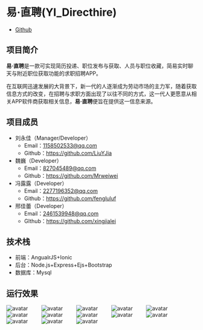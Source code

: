 # 易·直聘(YI_Directhire)
+ [Github](https://github.com/LiuYJia/YI_Directhire)
## 项目简介
**易·直聘**是一款可实现简历投递、职位发布与获取、人员与职位收藏，简易实时聊天与附近职位获取功能的求职招聘APP。
  
在互联网迅速发展的大背景下，新一代的人逐渐成为劳动市场的主力军，随着获取信息方式的改变，在招聘与求职方面出现了以往不同的方式，这一代人更愿意从相关APP软件商获取相关信息，**易·直聘**便旨在提供这一信息来源。
## 项目成员
+ 刘永佳（Manager/Developer）   
   + Email：1158502533@qq.com
   + Github：https://github.com/LiuYJia
+ 魏巍（Developer）
   + Email：827045489@qq.com
   + Github：https://github.com/Mrweiwei
+ 冯露露（Developer）
   + Email：2277196352@qq.com
   + Github：https://github.com/fengluluf
+ 邢佳蕾（Developer）
   + Email：2461539948@qq.com
   + GIthub：https://github.com/xingjialei
## 技术栈
+ 前端：AngualrJS+Ionic
+ 后台：Node.js+Express+Ejs+Bootstrap
+ 数据库：Mysql
## 运行效果
![avatar](https://raw.githubusercontent.com/LiuYJia/YI_Directhire/master/images/1.png)&nbsp;&nbsp;&nbsp;&nbsp;&nbsp;&nbsp;&nbsp;&nbsp;
![avatar](https://raw.githubusercontent.com/LiuYJia/YI_Directhire/master/images/2.png)&nbsp;&nbsp;&nbsp;&nbsp;&nbsp;&nbsp;&nbsp;&nbsp;
![avatar](https://raw.githubusercontent.com/LiuYJia/YI_Directhire/master/images/3.png)&nbsp;&nbsp;&nbsp;&nbsp;&nbsp;&nbsp;&nbsp;&nbsp;
![avatar](https://raw.githubusercontent.com/LiuYJia/YI_Directhire/master/images/13.png)&nbsp;&nbsp;&nbsp;&nbsp;&nbsp;&nbsp;&nbsp;&nbsp;
![avatar](https://raw.githubusercontent.com/LiuYJia/YI_Directhire/master/images/4.png)&nbsp;&nbsp;&nbsp;&nbsp;&nbsp;&nbsp;&nbsp;&nbsp;
![avatar](https://raw.githubusercontent.com/LiuYJia/YI_Directhire/master/images/5.png)&nbsp;&nbsp;&nbsp;&nbsp;&nbsp;&nbsp;&nbsp;&nbsp;
![avatar](https://raw.githubusercontent.com/LiuYJia/YI_Directhire/master/images/6.png)&nbsp;&nbsp;&nbsp;&nbsp;&nbsp;&nbsp;&nbsp;&nbsp;
![avatar](https://raw.githubusercontent.com/LiuYJia/YI_Directhire/master/images/7.png)&nbsp;&nbsp;&nbsp;&nbsp;&nbsp;&nbsp;&nbsp;&nbsp;
![avatar](https://raw.githubusercontent.com/LiuYJia/YI_Directhire/master/images/8.png)&nbsp;&nbsp;&nbsp;&nbsp;&nbsp;&nbsp;&nbsp;&nbsp;
![avatar](https://raw.githubusercontent.com/LiuYJia/YI_Directhire/master/images/9.png)&nbsp;&nbsp;&nbsp;&nbsp;&nbsp;&nbsp;&nbsp;&nbsp;
![avatar](https://raw.githubusercontent.com/LiuYJia/YI_Directhire/master/images/10.png)&nbsp;&nbsp;&nbsp;&nbsp;&nbsp;&nbsp;&nbsp;&nbsp;
![avatar](https://raw.githubusercontent.com/LiuYJia/YI_Directhire/master/images/11.png)&nbsp;&nbsp;&nbsp;&nbsp;&nbsp;&nbsp;&nbsp;&nbsp;
![avatar](https://raw.githubusercontent.com/LiuYJia/YI_Directhire/master/images/12.png)&nbsp;&nbsp;&nbsp;&nbsp;&nbsp;&nbsp;&nbsp;&nbsp;
